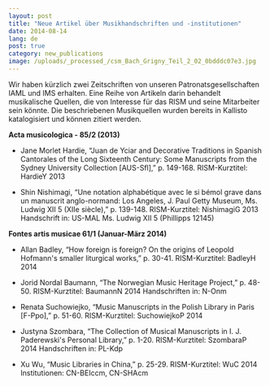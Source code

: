 ```yaml
---
layout: post
title: "Neue Artikel über Musikhandschriften und -institutionen"
date: 2014-08-14
lang: de
post: true
category: new_publications
image: /uploads/_processed_/csm_Bach_Grigny_Teil_2_02_0bdddc07e3.jpg
---
```



Wir haben kürzlich zwei Zeitschriften von unseren Patronatsgesellschaften IAML und IMS erhalten. Eine Reihe von Artikeln darin behandelt musikalische Quellen, die von Interesse für das RISM und seine Mitarbeiter sein könnte. Die beschriebenen Musikquellen wurden bereits in Kallisto katalogisiert und können zitiert werden.

**Acta musicologica - 85/2 (2013)**

- Jane Morlet Hardie, “Juan de Yciar and Decorative Traditions in Spanish Cantorales of the Long Sixteenth Century: Some Manuscripts from the Sydney University Collection [AUS-Sfl],” p. 149-168.
RISM-Kurztitel: HardieY 2013

- Shin Nishimagi, “Une notation alphabétique avec le si bémol grave dans un manuscrit anglo-normand: Los Angeles, J. Paul Getty Museum, Ms. Ludwig XII 5 (XIIe siècle),” p. 139-148.
RISM-Kurztitel: NishimagiG 2013
Handschrift in: US-MAL Ms. Ludwig XII 5 (Phillipps 12145)

**Fontes artis musicae 61/1 (Januar-März 2014)**

- Allan Badley, “How foreign is foreign? On the origins of Leopold Hofmann's smaller liturgical works,” p. 30-41.
RISM-Kurztitel: BadleyH 2014


- Jorid Nordal Baumann, “The Norwegian Music Heritage Project,” p. 48-50.
RISM-Kurztitel: BaumannN 2014
Handschriften in: N-Onm

- Renata Suchowiejko, “Music Manuscripts in the Polish Library in Paris [F-Ppo],” p. 51-60.
RISM-Kurztitel: SuchowiejkoP 2014

- Justyna Szombara, “The Collection of Musical Manuscripts in I. J. Paderewski's Personal Library,” p. 1-20.
RISM-Kurztitel: SzombaraP 2014
Handschriften in: PL-Kdp

- Xu Wu, “Music Libraries in China,” p. 25-29.
RISM-Kurztitel: WuC 2014
Institutionen: CN-BEIccm, CN-SHAcm